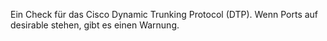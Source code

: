 Ein Check für das Cisco Dynamic Trunking Protocol (DTP).
Wenn Ports auf desirable stehen, gibt es einen Warnung. 
